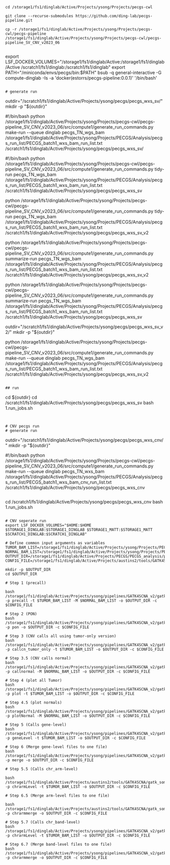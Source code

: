 
```

cd /storage1/fs1/dinglab/Active/Projects/ysong/Projects/pecgs-cwl

git clone --recurse-submodules https://github.com/ding-lab/pecgs-pipeline.git

cp -r /storage1/fs1/dinglab/Active/Projects/ysong/Projects/pecgs-cwl/pecgs-pipeline /storage1/fs1/dinglab/Active/Projects/ysong/Projects/pecgs-cwl/pecgs-pipeline_SV_CNV_v2023_06


```

export LSF_DOCKER_VOLUMES="/storage1/fs1/dinglab/Active:/storage1/fs1/dinglab/Active /scratch1/fs1/dinglab:/scratch1/fs1/dinglab"
export PATH="/miniconda/envs/pecgs/bin:$PATH"
bsub -q general-interactive -G compute-dinglab -Is -a 'docker(estorrs/pecgs-pipeline:0.0.1)' '/bin/bash'

```

# generate run
```
outdir="/scratch1/fs1/dinglab/Active/Projects/ysong/pecgs/pecgs_wxs_sv/"
mkdir -p "${outdir}"

#!/bin/bash
python /storage1/fs1/dinglab/Active/Projects/ysong/Projects/pecgs-cwl/pecgs-pipeline_SV_CNV_v2023_06/src/compute1/generate_run_commands.py make-run  --queue dinglab pecgs_TN_wgs_bam /storage1/fs1/dinglab/Active/Projects/ysong/Projects/PECGS/Analysis/pecgs_run_list/PECGS_batch1_wxs_bam_run_list.txt /scratch1/fs1/dinglab/Active/Projects/ysong/pecgs/pecgs_wxs_sv/


#!/bin/bash
python /storage1/fs1/dinglab/Active/Projects/ysong/Projects/pecgs-cwl/pecgs-pipeline_SV_CNV_v2023_06/src/compute1/generate_run_commands.py tidy-run pecgs_TN_wgs_bam /storage1/fs1/dinglab/Active/Projects/ysong/Projects/PECGS/Analysis/pecgs_run_list/PECGS_batch1_wxs_bam_run_list.txt /scratch1/fs1/dinglab/Active/Projects/ysong/pecgs/pecgs_wxs_sv

python /storage1/fs1/dinglab/Active/Projects/ysong/Projects/pecgs-cwl/pecgs-pipeline_SV_CNV_v2023_06/src/compute1/generate_run_commands.py tidy-run pecgs_TN_wgs_bam /storage1/fs1/dinglab/Active/Projects/ysong/Projects/PECGS/Analysis/pecgs_run_list/PECGS_batch1_wxs_bam_run_list.txt /scratch1/fs1/dinglab/Active/Projects/ysong/pecgs/pecgs_wxs_sv_v2

python /storage1/fs1/dinglab/Active/Projects/ysong/Projects/pecgs-cwl/pecgs-pipeline_SV_CNV_v2023_06/src/compute1/generate_run_commands.py summarize-run pecgs_TN_wgs_bam /storage1/fs1/dinglab/Active/Projects/ysong/Projects/PECGS/Analysis/pecgs_run_list/PECGS_batch1_wxs_bam_run_list.txt /scratch1/fs1/dinglab/Active/Projects/ysong/pecgs/pecgs_wxs_sv_v2


python /storage1/fs1/dinglab/Active/Projects/ysong/Projects/pecgs-cwl/pecgs-pipeline_SV_CNV_v2023_06/src/compute1/generate_run_commands.py summarize-run pecgs_TN_wgs_bam /storage1/fs1/dinglab/Active/Projects/ysong/Projects/PECGS/Analysis/pecgs_run_list/PECGS_batch1_wxs_bam_run_list.txt /scratch1/fs1/dinglab/Active/Projects/ysong/pecgs/pecgs_wxs_sv


outdir="/scratch1/fs1/dinglab/Active/Projects/ysong/pecgs/pecgs_wxs_sv_v2/"
mkdir -p "${outdir}"

python /storage1/fs1/dinglab/Active/Projects/ysong/Projects/pecgs-cwl/pecgs-pipeline_SV_CNV_v2023_06/src/compute1/generate_run_commands.py make-run  --queue dinglab pecgs_TN_wgs_bam /storage1/fs1/dinglab/Active/Projects/ysong/Projects/PECGS/Analysis/pecgs_run_list/PECGS_batch1_wxs_bam_run_list.txt /scratch1/fs1/dinglab/Active/Projects/ysong/pecgs/pecgs_wxs_sv_v2
```

## run
```
 cd ${outdir}
 cd /scratch1/fs1/dinglab/Active/Projects/ysong/pecgs/pecgs_wxs_sv
 bash 1.run_jobs.sh
```


# CNV pecgs run
# generate run
```
outdir="/scratch1/fs1/dinglab/Active/Projects/ysong/pecgs/pecgs_wxs_cnv/"
mkdir -p "${outdir}"

#!/bin/bash
python /storage1/fs1/dinglab/Active/Projects/ysong/Projects/pecgs-cwl/pecgs-pipeline_SV_CNV_v2023_06/src/compute1/generate_run_commands.py make-run  --queue dinglab pecgs_TN_wxs_bam /storage1/fs1/dinglab/Active/Projects/ysong/Projects/PECGS/Analysis/pecgs_run_list/PECGS_batch1_wxs_bam_cnv_run_list.txt /scratch1/fs1/dinglab/Active/Projects/ysong/pecgs/pecgs_wxs_cnv

```

```
cd /scratch1/fs1/dinglab/Active/Projects/ysong/pecgs/pecgs_wxs_cnv
bash 1.run_jobs.sh
```

# CNV seperate run
export LSF_DOCKER_VOLUMES="$HOME:$HOME $STORAGE1_DINGLAB:$STORAGE1_DINGLAB $STORAGE1_MATT:$STORAGE1_MATT $SCRATCH1_DINGLAB:$SCRATCH1_DINGLAB"

# Define common input arguments as variables
TUMOR_BAM_LIST=/storage1/fs1/dinglab/Active/Projects/ysong/Projects/PECGS/Analysis/pecgs_run_list/PECGS_batch1_wxs_cnv_allTumorBAM_full.txt
NORMAL_BAM_LIST=/storage1/fs1/dinglab/Active/Projects/ysong/Projects/PECGS/Analysis/pecgs_run_list/PECGS_batch1_wxs_cnv_normalBAM.txt
OUTPUT_DIR=/storage1/fs1/dinglab/Active/Projects/PECGS/PECGS_analysis/pecgs_batch1/cnv_run
CONFIG_FILE=/storage1/fs1/dinglab/Active/Projects/austins2/tools/GATK4SCNA/config/config.gatk4scna.compute1.ini

mkdir -p $OUTPUT_DIR
cd $OUTPUT_DIR

# Step 1 (precall)

bash /storage1/fs1/dinglab/Active/Projects/ysong/pipelines/GATK4SCNA_v2/gatk_somatic.cnv.compute1.sh -p precall -t $TUMOR_BAM_LIST -M $NORMAL_BAM_LIST -o $OUTPUT_DIR -c $CONFIG_FILE

# Step 2 (PON)
bash /storage1/fs1/dinglab/Active/Projects/ysong/pipelines/GATK4SCNA_v2/gatk_somatic.cnv.compute1.sh -p pon -o $OUTPUT_DIR -c $CONFIG_FILE

# Step 3 (CNV calls all using tumor-only version)
bash /storage1/fs1/dinglab/Active/Projects/ysong/pipelines/GATK4SCNA_v2/gatk_somatic.cnv.compute1.sh -p callcn_tumor_only -t $TUMOR_BAM_LIST -o $OUTPUT_DIR -c $CONFIG_FILE

# Step 3.5 (CNV calls normal)
bash /storage1/fs1/dinglab/Active/Projects/ysong/pipelines/GATK4SCNA_v2/gatk_somatic.cnv.compute1.sh -p callnormal -M $NORMAL_BAM_LIST -o $OUTPUT_DIR -c $CONFIG_FILE

# Step 4 (plot all Tumor)
bash /storage1/fs1/dinglab/Active/Projects/ysong/pipelines/GATK4SCNA_v2/gatk_somatic.cnv.compute1.sh -p plot -t $TUMOR_BAM_LIST -o $OUTPUT_DIR -c $CONFIG_FILE

# Step 4.5 (plot normals)
bash /storage1/fs1/dinglab/Active/Projects/ysong/pipelines/GATK4SCNA_v2/gatk_somatic.cnv.compute1.sh -p plotNormal -M $NORMAL_BAM_LIST -o $OUTPUT_DIR -c $CONFIG_FILE

# Step 5 (Calls gene-level)
bash /storage1/fs1/dinglab/Active/Projects/ysong/pipelines/GATK4SCNA_v2/gatk_somatic.cnv.compute1.sh -p geneLevel -t $TUMOR_BAM_LIST -o $OUTPUT_DIR -c $CONFIG_FILE

# Step 6 (Merge gene-level files to one file)
bash /storage1/fs1/dinglab/Active/Projects/ysong/pipelines/GATK4SCNA_v2/gatk_somatic.cnv.compute1.sh -p merge -o $OUTPUT_DIR -c $CONFIG_FILE

# Step 5.5 (Calls chr_arm-level)

bash /storage1/fs1/dinglab/Active/Projects/austins2/tools/GATK4SCNA/gatk_somatic.cnv.compute1.sh -p chrarmLevel -t $TUMOR_BAM_LIST -o $OUTPUT_DIR -c $CONFIG_FILE

# Step 6.5 (Merge arm-level files to one file)

bash /storage1/fs1/dinglab/Active/Projects/austins2/tools/GATK4SCNA/gatk_somatic.cnv.compute1.sh -p chrarmmerge -o $OUTPUT_DIR -c $CONFIG_FILE

# Step 5.7 (Calls chr_band-level)
bash /storage1/fs1/dinglab/Active/Projects/ysong/pipelines/GATK4SCNA_v2/gatk_somatic.cnv.compute1.sh -p chrarmLevel -t $TUMOR_BAM_LIST -o $OUTPUT_DIR -c $CONFIG_FILE

# Step 6.7 (Merge band-level files to one file)
bash /storage1/fs1/dinglab/Active/Projects/ysong/pipelines/GATK4SCNA_v2/gatk_somatic.cnv.compute1.sh -p chrarmmerge -o $OUTPUT_DIR -c $CONFIG_FILE


